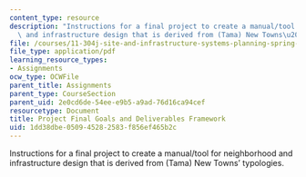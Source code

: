 ```yaml
---
content_type: resource
description: "Instructions for a final project to create a manual/tool for neighborhood\
  \ and infrastructure design that is derived from (Tama) New Towns\u2019 typologies."
file: /courses/11-304j-site-and-infrastructure-systems-planning-spring-2009/1dd38dbe050945282583f856ef465b2c_MIT11_304js09_assn05.pdf
file_type: application/pdf
learning_resource_types:
- Assignments
ocw_type: OCWFile
parent_title: Assignments
parent_type: CourseSection
parent_uid: 2e0cd6de-54ee-e9b5-a9ad-76d16ca94cef
resourcetype: Document
title: Project Final Goals and Deliverables Framework
uid: 1dd38dbe-0509-4528-2583-f856ef465b2c
---
```

Instructions for a final project to create a manual/tool for neighborhood and infrastructure design that is derived from (Tama) New Towns’ typologies.

